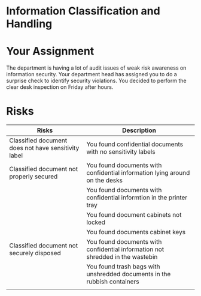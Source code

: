 
# Information Classification and Handling

# Your Assignment
The department is having a lot of audit issues of weak risk awareness on information security. Your department head has assigned you to do a surprise check to identify security violations. You decided to perform the clear desk inspection on Friday after hours.


# Risks

| Risks                                | Description                |
| ------------------------------------------ | ---------------------------------- |
| Classified document does not have sensitivity label | You found confidential documents with no sensitivity labels  |
| Classified document not properly secured  | You found documents with confidential information lying around on the desks |
|                                                    | You found documents with confidential informtion in the printer tray |
|                                                    | You found document cabinets not locked |
|                                                    | You found documents cabinet keys|
| Classified document not securely disposed  | You found documents with confidential information not shredded in the wastebin|
|                                            | You found trash bags with unshredded documents in the rubbish containers|
|   | |

